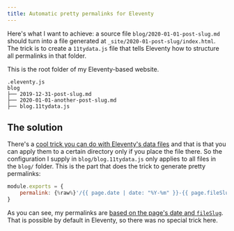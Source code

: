 ```yaml
---
title: Automatic pretty permalinks for Eleventy
---
```


Here's what I want to achieve: a source file `blog/2020-01-01-post-slug.md` should turn into a file generated at `_site/2020-01-post-slug/index.html`. The trick is to create a `11tydata.js` file that tells Eleventy how to structure all permalinks in that folder.

This is the root folder of my Eleventy-based website.

```
.eleventy.js
blog
├── 2019-12-31-post-slug.md
├── 2020-01-01-another-post-slug.md
├── blog.11tydata.js
```

## The solution

There's a [cool trick you can do with Eleventy's data files](https://www.11ty.dev/docs/data-template-dir/) and that is that you can apply them to a certain directory only if you place the file there. So the configuration I supply in `blog/blog.11tydata.js` only applies to all files in the `blog/` folder.
This is the part that does the trick to generate pretty permalinks:

```js
module.exports = {
	permalink: {%raw%}'/{{ page.date | date: "%Y-%m" }}-{{ page.fileSlug | slug }}/index.html'{%endraw%}
}
```

As you can see, my permalinks are [based on the page's date and `fileSlug`](https://www.11ty.dev/docs/permalinks/#use-data-variables-in-permalink). That is possible by default in Eleventy, so there was no special trick here.
